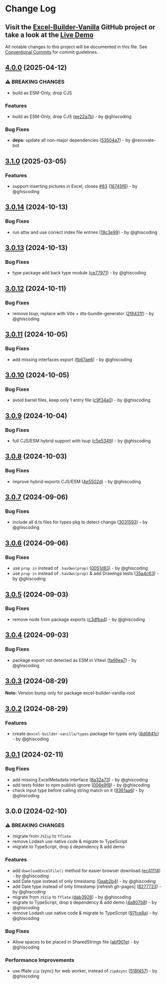 # Change Log
## Visit the [Excel-Builder-Vanilla](https://github.com/ghiscoding/excel-builder-vanilla) GitHub project or take a look at the [Live Demo](https://ghiscoding.github.io/excel-builder-vanilla)

All notable changes to this project will be documented in this file.
See [Conventional Commits](https://conventionalcommits.org) for commit guidelines.

## [4.0.0](https://github.com/ghiscoding/excel-builder-vanilla/compare/v3.1.0...v4.0.0) (2025-04-12)

### ⚠ BREAKING CHANGES

* build as ESM-Only, drop CJS

### Features

* build as ESM-Only, drop CJS ([ee22a7b](https://github.com/ghiscoding/excel-builder-vanilla/commit/ee22a7bfa6f3cec1c324aca85dd97b2fb2aef027)) - by @ghiscoding

### Bug Fixes

* **deps:** update all non-major dependencies ([53504a7](https://github.com/ghiscoding/excel-builder-vanilla/commit/53504a739e8f86378d83d547c6173a65e4b0c322)) - by @renovate-bot

## [3.1.0](https://github.com/ghiscoding/excel-builder-vanilla/compare/v3.0.14...v3.1.0) (2025-03-05)

### Features

* support inserting pictures in Excel, closes [#83](https://github.com/ghiscoding/excel-builder-vanilla/issues/83) ([16745f6](https://github.com/ghiscoding/excel-builder-vanilla/commit/16745f688aff1801695d2ce324a70bb92c2e8212)) - by @ghiscoding

## [3.0.14](https://github.com/ghiscoding/excel-builder-vanilla/compare/v3.0.13...v3.0.14) (2024-10-13)

### Bug Fixes

* run attw and use correct index file entries ([19c3e99](https://github.com/ghiscoding/excel-builder-vanilla/commit/19c3e99c2963a5dc5849ba2c395ae90f7cf89d03)) - by @ghiscoding

## [3.0.13](https://github.com/ghiscoding/excel-builder-vanilla/compare/v3.0.12...v3.0.13) (2024-10-13)

### Bug Fixes

* type package add back type module ([ce77971](https://github.com/ghiscoding/excel-builder-vanilla/commit/ce77971412e8978873d3e3ef19240a74480d9f0a)) - by @ghiscoding

## [3.0.12](https://github.com/ghiscoding/excel-builder-vanilla/compare/v3.0.11...v3.0.12) (2024-10-11)

### Bug Fixes

* remove tsup, replace with Vite + dts-bundle-generator ([2f8431f](https://github.com/ghiscoding/excel-builder-vanilla/commit/2f8431f27d18d0eaddbf53bdb16f9b649cb9a414)) - by @ghiscoding

## [3.0.11](https://github.com/ghiscoding/excel-builder-vanilla/compare/v3.0.10...v3.0.11) (2024-10-05)

### Bug Fixes

* add missing interfaces export ([fb67ae6](https://github.com/ghiscoding/excel-builder-vanilla/commit/fb67ae6de79ce2f7ae37afcf680b81e195b37eb5)) - by @ghiscoding

## [3.0.10](https://github.com/ghiscoding/excel-builder-vanilla/compare/v3.0.9...v3.0.10) (2024-10-05)

### Bug Fixes

* avoid barrel files, keep only 1 entry file ([c9f34a0](https://github.com/ghiscoding/excel-builder-vanilla/commit/c9f34a092dec3db3dc446f5b4a0f0db1dcec9522)) - by @ghiscoding

## [3.0.9](https://github.com/ghiscoding/excel-builder-vanilla/compare/v3.0.8...v3.0.9) (2024-10-04)

### Bug Fixes

* full CJS/ESM hybrid support with tsup ([c5e5349](https://github.com/ghiscoding/excel-builder-vanilla/commit/c5e53497c2b268dfedccab1018490f5484b3d335)) - by @ghiscoding

## [3.0.8](https://github.com/ghiscoding/excel-builder-vanilla/compare/v3.0.7...v3.0.8) (2024-10-03)

### Bug Fixes

* improve hybrid exports CJS/ESM ([4e5502d](https://github.com/ghiscoding/excel-builder-vanilla/commit/4e5502dae1a837db779457e32d0c436374afab23)) - by @ghiscoding

## [3.0.7](https://github.com/ghiscoding/excel-builder-vanilla/compare/v3.0.6...v3.0.7) (2024-09-06)

### Bug Fixes

* include all d.ts files for types pkg to detect change ([3031593](https://github.com/ghiscoding/excel-builder-vanilla/commit/3031593f19e5b8d231885029367992551d998479)) - by @ghiscoding

## [3.0.6](https://github.com/ghiscoding/excel-builder-vanilla/compare/v3.0.5...v3.0.6) (2024-09-06)

### Bug Fixes

* use `prop in` instead of `.hasOwn(prop)` ([0051d83](https://github.com/ghiscoding/excel-builder-vanilla/commit/0051d833170151e96d90aea0763642c44de51cb0)) - by @ghiscoding
* use `prop in` instead of `.hasOwn(prop)` & add Drawings tests ([35a4c63](https://github.com/ghiscoding/excel-builder-vanilla/commit/35a4c63a1abc6ff5f1ee86827fcff272d7f63352)) - by @ghiscoding

## [3.0.5](https://github.com/ghiscoding/excel-builder-vanilla/compare/v3.0.4...v3.0.5) (2024-09-03)

### Bug Fixes

* remove node from package exports ([c3dfba4](https://github.com/ghiscoding/excel-builder-vanilla/commit/c3dfba40f03b84f26b03b8ac1686e5579e7a987c)) - by @ghiscoding

## [3.0.4](https://github.com/ghiscoding/excel-builder-vanilla/compare/v3.0.3...v3.0.4) (2024-09-03)

### Bug Fixes

* package export not detected as ESM in Vitest ([fa66ea7](https://github.com/ghiscoding/excel-builder-vanilla/commit/fa66ea7a32e467acf6c9fef5509754a97a994936)) - by @ghiscoding

## [3.0.3](https://github.com/ghiscoding/excel-builder-vanilla/compare/v3.0.2...v3.0.3) (2024-08-29)

**Note:** Version bump only for package excel-builder-vanilla-root

## [3.0.2](https://github.com/ghiscoding/excel-builder-vanilla/compare/v3.0.1...v3.0.2) (2024-08-29)

### Features

* create `@excel-builder-vanilla/types` package for types only ([8d6841c](https://github.com/ghiscoding/excel-builder-vanilla/commit/8d6841cce1c940399aa2958b6e77cb4dd855ee40)) - by @ghiscoding

## [3.0.1](https://github.com/ghiscoding/excel-builder-vanilla/compare/v3.0.0...v3.0.1) (2024-02-11)

### Bug Fixes

* add missing ExcelMetadata interface ([8a32a73](https://github.com/ghiscoding/excel-builder-vanilla/commit/8a32a73ea002c5139c0cb002f59728c3c48dd15f)) - by @ghiscoding
* add tests folder to npm publish ignore ([006e9f8](https://github.com/ghiscoding/excel-builder-vanilla/commit/006e9f8f8fd859e70e6f8a4d904e0572b01e45ea)) - by @ghiscoding
* check input type before calling string match on it ([9361aa6](https://github.com/ghiscoding/excel-builder-vanilla/commit/9361aa653c67af863d9ce2e75b2ec51027a094c8)) - by @ghiscoding

## 3.0.0 (2024-02-10)

### ⚠ BREAKING CHANGES

* migrate from `JSZip` to `fflate`
* remove Lodash use native code & migrate to TypeScript
* migrate to TypeScript, drop `Q` dependency & add demo

### Features

* add `downloadExcelFile()` method for easier browser download ([ec41114](https://github.com/ghiscoding/excel-builder-vanilla/commit/ec41114e080a9330d28820b31fc8887d89f1bfb6)) - by @ghiscoding
* add Date type instead of only timestamp ([0aab2b4](https://github.com/ghiscoding/excel-builder-vanilla/commit/0aab2b4c175e49511e1f511f088c12aecbc262d5)) - by @ghiscoding
* add Date type instead of only timestamp [refresh gh-pages] ([8277723](https://github.com/ghiscoding/excel-builder-vanilla/commit/82777235a237a8952875383d427d973712ada1da)) - by @ghiscoding
* migrate from `JSZip` to `fflate` ([dab3928](https://github.com/ghiscoding/excel-builder-vanilla/commit/dab3928c88fe5624acbd76ceb742630a00111fd9)) - by @ghiscoding
* migrate to TypeScript, drop `Q` dependency & add demo ([4a807b8](https://github.com/ghiscoding/excel-builder-vanilla/commit/4a807b8710edc4170c7d732eb3192e584c909805)) - by @ghiscoding
* remove Lodash use native code & migrate to TypeScript ([97fce8a](https://github.com/ghiscoding/excel-builder-vanilla/commit/97fce8aaf31395170496fe3d39af127e942bf18e)) - by @ghiscoding

### Bug Fixes

* Allow spaces to be placed in SharedStrings file ([abf901e](https://github.com/ghiscoding/excel-builder-vanilla/commit/abf901eed1a7eca7baf63298bffa7008a7129c7a)) - by @ghiscoding

### Performance Improvements

* use fflate `zip` (sync) for web worker, instead of `zipAsync` ([518f457](https://github.com/ghiscoding/excel-builder-vanilla/commit/518f45767660bc8b048d4003bfb26189fc0a95d0)) - by @ghiscoding
